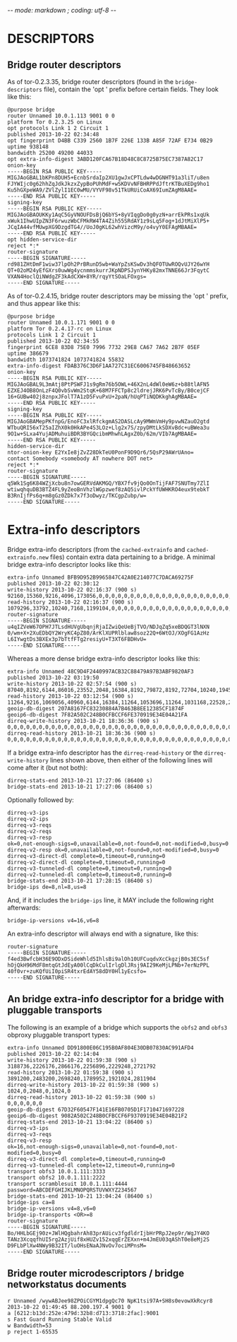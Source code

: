 -*- mode: markdown ; coding: utf-8 -*-

# DESCRIPTORS

## Bridge router descriptors

As of tor-0.2.3.35, bridge router descriptors (found in the
`bridge-descriptors` file), contain the 'opt ' prefix before certain
fields. They look like this:

    @purpose bridge
    router Unnamed 10.0.1.113 9001 0 0
    platform Tor 0.2.3.25 on Linux
    opt protocols Link 1 2 Circuit 1
    published 2013-10-22 02:34:48
    opt fingerprint D4BB C339 2560 1B7F 226E 133B A85F 72AF E734 0B29
    uptime 938148
    bandwidth 25200 49200 44033
    opt extra-info-digest 3ABD120FCA67B18D48C8C8725B75EC7387A82C17
    onion-key
    -----BEGIN RSA PUBLIC KEY-----
    MIGJAoGBAL1bKPn8DUH5+EcnbSrdaIp2XU1gwJxCPTLdw4wDGNHT91a3liT/u8en
    FJYWIjc0g62hhZqJdkJkzxZypBoPUhMdF+wSKDVvNFBHRPPdJftrKTBuXEDg9ho1
    Ku5hGXpeWA9/ZVlZylI1EC0wMU/VYVF98v51TkURUiCoAX69IumZAgM8AAE=
    -----END RSA PUBLIC KEY-----
    signing-key
    -----BEGIN RSA PUBLIC KEY-----
    MIGJAoGBAOUKKy1AqC5GyVNOUFDsBjQ6bYS+8yVIqgDo0g0yzN+arrEkPRs1xqUk
    xWuk1IhwUIpZN3F6rwuzWbCFMkRW4TA4Zih55SRdAY1z9sLq5Fog+1dJtMiXlP5+
    JCqIA44vfMUwpXG9DzgdTG4//UoJ0gKL62whVizcM9y/o4vyY0EFAgMBAAE=
    -----END RSA PUBLIC KEY-----
    opt hidden-service-dir
    reject *:*
    router-signature
    -----BEGIN SIGNATURE-----
    rd981ZHtDmF1wiw37lpOh2PrBRunD5wb+WaYpZsKSwDv3hQFOTUwROQvUJY26wYH
    QT+02oM24yEfGXrs0uwWg4ycnmmskurrJKpNDPSJynYHKy82mxTNNE66Jr3FqytC
    VXAN4HoclQiNWdgZF3kAdCXW+8YR/rqyYtSOaLFOxgs=
    -----END SIGNATURE-----

As of tor-0.2.4.15, bridge router descriptors may be missing the 'opt ' prefix,
and thus appear like this:

    @purpose bridge
    router Unnamed 10.0.1.171 9001 0 0
    platform Tor 0.2.4.17-rc on Linux
    protocols Link 1 2 Circuit 1
    published 2013-10-22 02:34:55
    fingerprint 6CE8 83D8 75E0 7996 7732 29E8 CA67 7A62 2B7F 05EF
    uptime 386679
    bandwidth 1073741824 1073741824 55832
    extra-info-digest FDAB376C3D6F1AA727C31EC6006745FB48663652
    onion-key
    -----BEGIN RSA PUBLIC KEY-----
    MIGJAoGBAL9L3mAtj8PtPSWFJ1s9gRm76b5OWL+46X2nL4dWl0eW6z+b88tlAFN5
    EZXEJ4OB8OnLzF4Q0vbSvWm2StqK+68M7FFCTp8c2ldrejJRK6PvTcBy/B0cejCF
    16+GUBw402j8znpxJFolT7A1zD5FvuPxU+2paN/hUqPTiNQDKkghAgMBAAE=
    -----END RSA PUBLIC KEY-----
    signing-key
    -----BEGIN RSA PUBLIC KEY-----
    MIGJAoGBAMepPKfnpG/EnoFC3xlRfckgmAS2DASLcAy9MWmVmHy9pvwNZauO2gtd
    WTbuQRI56xT25aIZhX0k0HkAPe4S3LOz+Llg2x7S/zpyDMtLkSDXvBdc+uBWea3u
    9O1w+SLxa4YujADMuhuiBDR3BYGQcibmMhwhLAgxZ0b/62m/VIb7AgMBAAE=
    -----END RSA PUBLIC KEY-----
    hidden-service-dir
    ntor-onion-key E2YxIe8jZvZ28DkTeU0PonF9D9Qr6/5QsP29AWrUAno=
    contact Somebody <somebody AT nowhere DOT net>
    reject *:*
    router-signature
    -----BEGIN SIGNATURE-----
    q5Wk1Sg6K84WZjXcbu8n7owGERVdAKMGQ/YBX7fv9jQo0OnTijFAF7SNUTmy7ZlI
    wtiwqhquDB3BTZ4FL9yZeoBnVhzlWGpzwef8zAQ5ivlPckYfUWHKRO4eux9tebkT
    B3RnIjfPs6q+m8gGz0ZDk7x7f3oDwyz/TKCgpZubp/w=
    -----END SIGNATURE-----

# Extra-info descriptors

Bridge extra-info descriptors (from the `cached-extrainfo` and
`cached-extrainfo.new` files) contain extra data pertaining to a bridge. A
minimal bridge extra-info descriptor looks like this:

    extra-info Unnamed BFB9D952B9965847C42A0E214077C7DACA69275F
    published 2013-10-22 02:30:12
    write-history 2013-10-22 02:16:37 (900 s)
    92160,15360,9216,4096,173056,0,0,0,0,0,0,0,0,0,0,0,0,0,0,0,0,0,0,0,0,0,0,0,0,0,0,0,0,0,0,0,0,0,0,0,0,0,0,0,0,0,0,0,0,558080,552960,9216,6144,97280,5120,4096,3072,99328,9216,6144,4096,102400,11264,0,0,114688,6144,0,0,0,711680,31744,660480,23552,7168,5120,57344,8192,6144,4096,195584,24576,8192,8192,186368,6144,8192,8192,152576,16384,11264,10240,119808,33792,11264,6144
    read-history 2013-10-22 02:16:37 (900 s)
    1079296,33792,10240,7168,1199104,0,0,0,0,0,0,0,0,0,0,0,0,0,0,0,0,0,0,0,0,0,0,0,0,0,0,0,0,0,0,0,0,0,0,0,0,0,0,0,0,0,0,0,0,3818496,586752,14336,11264,1107968,10240,8192,6144,1134592,12288,9216,7168,1186816,22528,4096,0,1222656,11264,0,0,0,1857536,73728,1215488,23552,10240,5120,504832,13312,10240,8192,1510400,44032,13312,11264,1271808,9216,11264,11264,1173504,48128,15360,13312,1154048,70656,15360,9216
    router-signature
    -----BEGIN SIGNATURE-----
    u4qIZVeW67OPH7JTLsdHUVgUbqnjRjaIZwiQeUeBjTVO/NDJqZq5xeBDQGT3lNXN
    0/wm+X+2XuEDbQY2WryKC4pZ80/ArKlXUPRlblaw8soz22Q+6WtOJ/XOgFG1AzHz
    L6IYwgtDs3BXEx3p7bTtfFTg2resiyU+T3XT6FBDHvU=
    -----END SIGNATURE-----

Whereas a more dense bridge extra-info descriptor looks like this:

    extra-info Unnamed 48C9D4F2440997ACB32C88479A97B3ABF9820AF3
    published 2013-10-22 03:19:50
    write-history 2013-10-22 02:57:54 (900 s)
    87040,8192,6144,86016,23552,2048,16384,8192,79872,8192,72704,10240,19456,78848,9216,6144,4096,2048,97280,18432,70656,30720,9216,9216,628736,77824,4096,4096,10240,144384,9216,48128,38912,92160,27648,6144,2048,16384,6144,92160,18432,51200,12288,16384,69632,7168,8192,1024,76800,14336,1024,82944,13312,79872,7168,22528,95232,60416,17408,4096,5120,17408,89088,1024,5120,132096,8192,19456,5120,6144,8192,103424,7168,91136,3072,8192,44032,10240,5120,19456,68608,100352,19456,3072,82944,20480,6144,8192,63488,13312,5120,14336,76800,8192,59392,8192
    read-history 2013-10-22 03:12:54 (900 s)
    11264,9216,1069056,40960,6144,16384,11264,1053696,11264,1031168,22528,22528,668672,29696,9216,6144,2048,1068032,31744,486400,60416,13312,8192,1206272,674816,3072,8192,14336,1183744,26624,464896,409600,135168,205824,8192,5120,17408,9216,1125376,33792,481280,24576,16384,683008,8192,11264,1024,1080320,13312,1024,1108992,26624,739328,17408,31744,995328,227328,51200,3072,8192,21504,1173504,4096,6144,1225728,30720,22528,5120,9216,11264,1195008,15360,745472,5120,11264,483328,17408,8192,24576,715776,1115136,49152,2048,927744,28672,10240,11264,688128,20480,8192,17408,1048576,11264,630784,11264,7168
    geoip-db-digest 207A8167FC83230884A7B463B8EE12385CF1874F
    geoip6-db-digest 7F82A502C248B0CFBCCF6FE370919E34E04A21FA
    dirreq-write-history 2013-10-21 18:36:36 (900 s)
    0,0,0,0,0,0,0,0,0,0,0,0,0,0,0,0,0,0,0,0,0,0,0,0,0,0,0,0,0,0,0,0,0,0,0,0,0,0,0,0,0,0,0,0,0,0,0,0,0,0,0,0,0,0,0,0,0,0,0,0,0,0,0,0,0,0,0,0,0,0,0,0,0,0,0,0,0,0,0,0,0,0,0,0,0,0,0,0,0,0,0,0,0,0,1329152,2048
    dirreq-read-history 2013-10-21 18:36:36 (900 s)
    0,0,0,0,0,0,0,0,0,0,0,0,0,0,0,0,0,0,0,0,0,0,0,0,0,0,0,0,0,0,0,0,0,0,0,0,0,0,0,0,0,0,0,0,0,0,0,0,0,0,0,0,0,0,0,0,0,0,0,0,0,0,0,0,0,0,0,0,0,0,0,0,0,0,0,0,0,0,0,0,0,0,0,0,0,0,0,0,0,0,0,0,0,0,199680,2048

If a bridge extra-info descriptor has the `dirreq-read-history` or the
`dirreq-write-history` lines shown above, then either of the following lines
will come after it (but not both):

    dirreq-stats-end 2013-10-21 17:27:06 (86400 s)
    bridge-stats-end 2013-10-21 17:27:06 (86400 s)

Optionally followed by:

    dirreq-v3-ips
    dirreq-v2-ips
    dirreq-v3-reqs
    dirreq-v2-reqs
    dirreq-v3-resp
    ok=0,not-enough-sigs=0,unavailable=0,not-found=0,not-modified=0,busy=0
    dirreq-v2-resp ok=0,unavailable=0,not-found=0,not-modified=0,busy=0
    dirreq-v3-direct-dl complete=0,timeout=0,running=0
    dirreq-v2-direct-dl complete=0,timeout=0,running=0
    dirreq-v3-tunneled-dl complete=0,timeout=0,running=0
    dirreq-v2-tunneled-dl complete=0,timeout=0,running=0
    bridge-stats-end 2013-10-21 17:28:15 (86400 s)
    bridge-ips de=8,nl=8,us=8

And, if it includes the `bridge-ips` line, it MAY include the following right
afterwards:

    bridge-ip-versions v4=16,v6=8

An extra-info descriptor will always end with a signature, like this:

    router-signature
    -----BEGIN SIGNATURE-----
    f4ed3BwfcbH36E9ODxDSideWhld5IhlsBi9alOh10UFCuqdvXcCkgzjB0s3EC5sf
    hOjQkH96MdF8mtqGtJdEyA00lCqDkCulIrlgDlJRsj9AI29KeMjLPNb+7erNzPPL
    40f0vr+zuKQfUiI0piSR4txrEdAY58dDY0Hl1yEcsfo=
    -----END SIGNATURE-----

## An bridge extra-info descriptor for a bridge with pluggable transports

The following is an example of a bridge which supports the `obfs2` and `obfs3`
obproxy pluggable transport types:

    extra-info Unnamed DD91800E06C195B0AF804E30DB07830AC991AFD4
    published 2013-10-22 02:14:04
    write-history 2013-10-22 01:59:38 (900 s)
    3188736,2226176,2866176,2256896,2229248,2721792
    read-history 2013-10-22 01:59:38 (900 s)
    3891200,2483200,2698240,1789952,1921024,2811904
    dirreq-write-history 2013-10-22 01:59:38 (900 s)
    1024,0,2048,0,1024,0
    dirreq-read-history 2013-10-22 01:59:38 (900 s)
    0,0,0,0,0,0
    geoip-db-digest 67D32F60547F141E16FB0705D1F1710471697228
    geoip6-db-digest 9082A502C248B0CFBCCF6F9370919E34E04B21F2
    dirreq-stats-end 2013-10-21 13:04:22 (86400 s)
    dirreq-v3-ips
    dirreq-v3-reqs
    dirreq-v3-resp
    ok=16,not-enough-sigs=0,unavailable=0,not-found=0,not-modified=0,busy=0
    dirreq-v3-direct-dl complete=0,timeout=0,running=0
    dirreq-v3-tunneled-dl complete=12,timeout=0,running=0
    transport obfs3 10.0.1.111:3333
    transport obfs2 10.0.1.111:2222
    transport scramblesuit 10.0.1.111:4444 password=ABCDEFGHIJKLMNOPQRSTUVWXYZ234567
    bridge-stats-end 2013-10-21 13:04:24 (86400 s)
    bridge-ips ca=8
    bridge-ip-versions v4=8,v6=0
    bridge-ip-transports <OR>=8
    router-signature
    -----BEGIN SIGNATURE-----
    Bo/HHLbGEj90z+JWlHQgbahrAh83prAUicv3fgdldrIjbHrPRpJ2ep9r/WgJY4KO
    TANz3XcqqfhUI5rg2AzjUif8xHUZv152xqgErZEXxn+m4JmEU03qAShT0e8eMj2S
    D9FLbPlXw4NWy9B32IT/luOHsENaAJNvOv7ociMPnsM=
    -----END SIGNATURE-----

## Bridge router microdescriptors / bridge networkstatus documents

    r Unnamed /wywABJee98ZPOiCGYM1dpgQc70 NpK1tsi97A+SH8s0evowXkRcyr8 2013-10-22 01:49:45 88.200.197.4 9001 0
    a [6212:b13d:252e:479d:32b8:d713:3718:2fac]:9001
    s Fast Guard Running Stable Valid
    w Bandwidth=53
    p reject 1-65535
